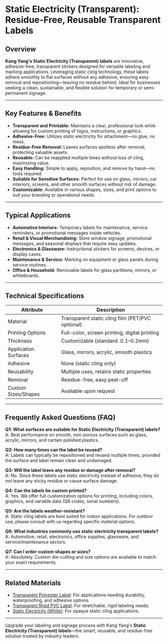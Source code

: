 # Static Electricity (Transparent): Residue-Free, Reusable Transparent Labels

## Overview

**Kang Yang's Static Electricity (Transparent) labels** are innovative, adhesive-free, transparent stickers designed for versatile labeling and marking applications. Leveraging static cling technology, these labels adhere smoothly to flat surfaces without any adhesive, ensuring easy removal and repositioning—leaving no residue behind. Ideal for businesses seeking a clean, sustainable, and flexible solution for temporary or semi-permanent signage.

---

## Key Features & Benefits

- **Transparent and Printable:** Maintains a clear, professional look while allowing for custom printing of logos, instructions, or graphics.
- **Adhesive-Free:** Utilizes static electricity for attachment—no glue, no mess.
- **Residue-Free Removal:** Leaves surfaces spotless after removal, protecting valuable assets.
- **Reusable:** Can be reapplied multiple times without loss of cling, maximizing value.
- **Easy Handling:** Simple to apply, reposition, and remove by hand—no tools required.
- **Suitable for Sensitive Surfaces:** Perfect for use on glass, mirrors, car interiors, screens, and other smooth surfaces without risk of damage.
- **Customizable:** Available in various shapes, sizes, and print options to suit your branding or operational needs.

---

## Typical Applications

- **Automotive Interiors:** Temporary labels for maintenance, service reminders, or promotional messages inside vehicles.
- **Retail & Visual Merchandising:** Store window signage, promotional messages, and seasonal displays that require easy updates.
- **Electronics & Glassware:** Instructional stickers for screens, devices, or display cases.
- **Maintenance & Service:** Marking on equipment or glass panels during service routines.
- **Office & Household:** Removable labels for glass partitions, mirrors, or whiteboards.

---

## Technical Specifications

| Attribute                | Description                                   |
|--------------------------|-----------------------------------------------|
| Material                 | Transparent static cling film (PET/PVC optional) |
| Printing Options         | Full-color, screen printing, digital printing |
| Thickness                | Customizable (standard: 0.1–0.2mm)           |
| Application Surfaces     | Glass, mirrors, acrylic, smooth plastics      |
| Adhesive                 | None (static cling only)                      |
| Reusability              | Multiple uses, retains static properties      |
| Removal                  | Residue-free, easy peel-off                   |
| Custom Sizes/Shapes      | Available upon request                        |

---

## Frequently Asked Questions (FAQ)

**Q1: What surfaces are suitable for Static Electricity (Transparent) labels?**  
A: Best performance on smooth, non-porous surfaces such as glass, acrylic, mirrors, and certain polished plastics.

**Q2: How many times can the label be reused?**  
A: Labels can typically be repositioned and reused multiple times, provided the surface and label remain clean and undamaged.

**Q3: Will the label leave any residue or damage after removal?**  
A: No. Since these labels use static electricity instead of adhesive, they do not leave any sticky residue or cause surface damage.

**Q4: Can the labels be custom printed?**  
A: Yes. We offer full customization options for printing, including colors, graphics, and variable data (QR codes, serial numbers).

**Q5: Are the labels weather-resistant?**  
A: Static cling labels are best suited for indoor applications. For outdoor use, please consult with us regarding specific material options.

**Q6: What industries commonly use static electricity transparent labels?**  
A: Automotive, retail, electronics, office supplies, glassware, and service/maintenance sectors.

**Q7: Can I order custom shapes or sizes?**  
A: Absolutely. Custom die-cutting and size options are available to match your exact requirements.

---

## Related Materials

- [Transparent Polyester Label](https://en.kangyang888.com/transparent-polyester): For applications needing durability, waterproofing, and adhesive options.
- [Transparent Rigid PVC Label](https://en.kangyang888.com/transparent-rigid-pvc): For stretchable, rigid labeling needs.
- [Static Electricity (White)](https://en.kangyang888.com/static-electricity-white): For opaque static cling applications.

---

Upgrade your labeling and signage process with Kang Yang's **Static Electricity (Transparent) labels**—the smart, reusable, and residue-free solution trusted by industry leaders.